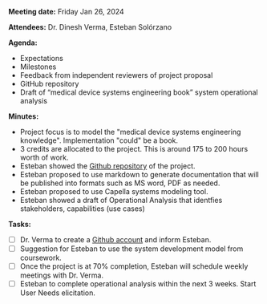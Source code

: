 **Meeting date:** Friday Jan 26, 2024

**Attendees:** Dr. Dinesh Verma, Esteban Solórzano

**Agenda:**
- Expectations
- Milestones
- Feedback from independent reviewers of project proposal
- GitHub repository
- Draft of “medical device systems engineering book” system operational analysis

**Minutes:**

- Project focus is to model the "medical device systems engineering knowledge". Implementation "could" be a book.
- 3 credits are allocated to the project. This is around 175 to 200 hours worth of work.
- Esteban showed the [Github repository](https://github.com/soloesteban/masters_stevens) of the project.
- Esteban proposed to use markdown to generate documentation that will be published into formats such as MS word, PDF as needed.
- Esteban proposed to use Capella systems modeling tool.
- Esteban showed a draft of Operational Analysis that identfies stakeholders, capabilities (use cases)


**Tasks:**

- [ ] Dr. Verma to create a [Github account](https://github.com/) and inform Esteban.
- [ ] Suggestion for Esteban to use the system development model from coursework.
- [ ] Once the project is at 70% completion, Esteban will schedule weekly meetings with Dr. Verma.
- [ ] Esteban to complete operational analysis within the next 3 weeks. Start User Needs elicitation.